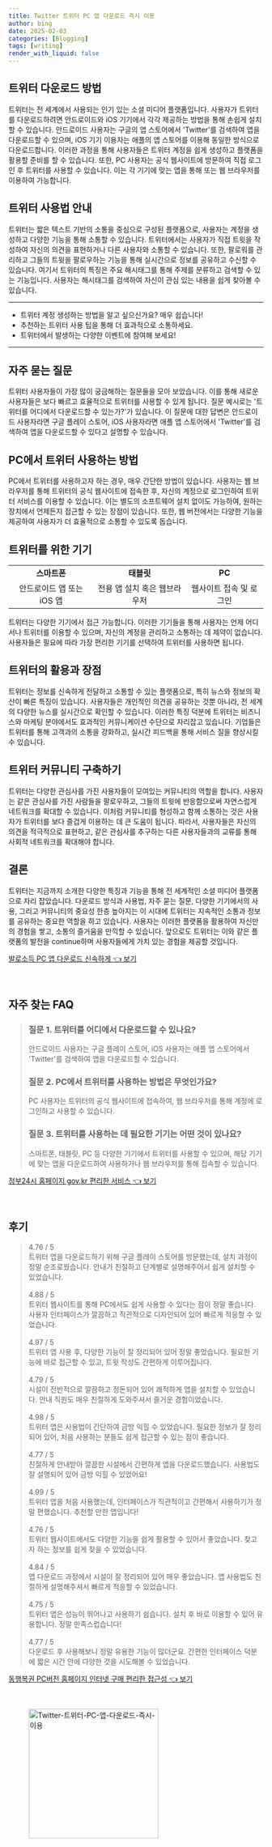```yaml
---
title: Twitter 트위터 PC 앱 다운로드 즉시 이용
author: bing
date: 2025-02-03
categories: [Blogging]
tags: [writing]
render_with_liquid: false
---
```



<h2 id='트위터 다운로드 방법'>트위터 다운로드 방법</h2>

<p>트위터는 전 세계에서 사용되는 인기 있는 소셜 미디어 플랫폼입니다. 사용자가 트위터를 다운로드하려면 안드로이드와 iOS 기기에서 각각 제공하는 방법을 통해 손쉽게 설치할 수 있습니다. 안드로이드 사용자는 구글의 앱 스토어에서 'Twitter'를 검색하여 앱을 다운로드할 수 있으며, iOS 기기 이용자는 애플의 앱 스토어를 이용해 동일한 방식으로 다운로드합니다. 이러한 과정을 통해 사용자들은 트위터 계정을 쉽게 생성하고 플랫폼을 활용할 준비를 할 수 있습니다. 또한, PC 사용자는 공식 웹사이트에 방문하여 직접 로그인 후 트위터를 사용할 수 있습니다. 이는 각 기기에 맞는 앱을 통해 또는 웹 브라우저를 이용하여 가능합니다.</p>

<h2 id='트위터 사용법 안내'>트위터 사용법 안내</h2>

<p>트위터는 짧은 텍스트 기반의 소통을 중심으로 구성된 플랫폼으로, 사용자는 계정을 생성하고 다양한 기능을 통해 소통할 수 있습니다. 트위터에서는 사용자가 직접 트윗을 작성하여 자신의 의견을 표현하거나 다른 사용자와 소통할 수 있습니다. 또한, 팔로워를 관리하고 그들의 트윗을 팔로우하는 기능을 통해 실시간으로 정보를 공유하고 수신할 수 있습니다. 여기서 트위터의 특징은 주요 해시태그를 통해 주제를 분류하고 검색할 수 있는 기능입니다. 사용자는 해시태그를 검색하여 자신이 관심 있는 내용을 쉽게 찾아볼 수 있습니다.</p>

<hr />

<ul>
    <li>트위터 계정 생성하는 방법을 알고 싶으신가요? 매우 쉽습니다!</li>
    <li>추천하는 트위터 사용 팁을 통해 더 효과적으로 소통하세요.</li>
    <li>트위터에서 발생하는 다양한 이벤트에 참여해 보세요!</li>
</ul>

<hr />

<h2 id='자주 묻는 질문'>자주 묻는 질문</h2>

<p>트위터 사용자들이 가장 많이 궁금해하는 질문들을 모아 보았습니다. 이를 통해 새로운 사용자들은 보다 빠르고 효율적으로 트위터를 사용할 수 있게 됩니다. 질문 예시로는 '트위터를 어디에서 다운로드할 수 있는가?'가 있습니다. 이 질문에 대한 답변은 안드로이드 사용자라면 구글 플레이 스토어, iOS 사용자라면 애플 앱 스토어에서 'Twitter'를 검색하여 앱을 다운로드할 수 있다고 설명할 수 있습니다.</p>

<h2 id='PC에서 트위터 사용하는 방법'>PC에서 트위터 사용하는 방법</h2>

<p>PC에서 트위터를 사용하고자 하는 경우, 매우 간단한 방법이 있습니다. 사용자는 웹 브라우저를 통해 트위터의 공식 웹사이트에 접속한 후, 자신의 계정으로 로그인하여 트위터 서비스를 이용할 수 있습니다. 이는 별도의 소프트웨어 설치 없이도 가능하여, 원하는 장치에서 언제든지 접근할 수 있는 장점이 있습니다. 또한, 웹 버전에서는 다양한 기능을 제공하여 사용자가 더 효율적으로 소통할 수 있도록 돕습니다.</p>

<h2 id='트위터를 위한 기기'>트위터를 위한 기기</h2>

<table>
    <tr>
        <td style="text-align: center; height: 17px;"><b>스마트폰</b></td>
        <td style="text-align: center; height: 17px;"><b>태블릿</b></td>
        <td style="text-align: center; height: 17px;"><b>PC</b></td>
    </tr>
    <tr>
        <td style="text-align: center; height: 17px;">안드로이드 앱 또는 iOS 앱</td>
        <td style="text-align: center; height: 17px;">전용 앱 설치 혹은 웹브라우저</td>
        <td style="text-align: center; height: 17px;">웹사이트 접속 및 로그인</td>
    </tr>
</table>

<p>트위터는 다양한 기기에서 접근 가능합니다. 이러한 기기들을 통해 사용자는 언제 어디서나 트위터를 이용할 수 있으며, 자신의 계정을 관리하고 소통하는 데 제약이 없습니다. 사용자들은 필요에 따라 가장 편리한 기기를 선택하여 트위터를 사용하면 됩니다.</p>

<h2 id='트위터의 활용과 장점'>트위터의 활용과 장점</h2>

<p>트위터는 정보를 신속하게 전달하고 소통할 수 있는 플랫폼으로, 특히 뉴스와 정보의 확산이 빠른 특징이 있습니다. 사용자들은 개인적인 의견을 공유하는 것뿐 아니라, 전 세계의 다양한 뉴스를 실시간으로 확인할 수 있습니다. 이러한 특징 덕분에 트위터는 비즈니스와 마케팅 분야에서도 효과적인 커뮤니케이션 수단으로 자리잡고 있습니다. 기업들은 트위터를 통해 고객과의 소통을 강화하고, 실시간 피드백을 통해 서비스 질을 향상시킬 수 있습니다.</p>

<h2 id='트위터 커뮤니티 구축하기'>트위터 커뮤니티 구축하기</h2>

<p>트위터는 다양한 관심사를 가진 사용자들이 모여있는 커뮤니티의 역할을 합니다. 사용자는 같은 관심사를 가진 사람들을 팔로우하고, 그들의 트윗에 반응함으로써 자연스럽게 네트워크를 확대할 수 있습니다. 이처럼 커뮤니티를 형성하고 함께 소통하는 것은 사용자가 트위터를 보다 즐겁게 이용하는 데 큰 도움이 됩니다. 따라서, 사용자들은 자신의 의견을 적극적으로 표현하고, 같은 관심사를 추구하는 다른 사용자들과의 교류를 통해 사회적 네트워크를 확대해야 합니다.</p>

<h2 id='결론'>결론</h2>

<p>트위터는 지금까지 소개한 다양한 특징과 기능을 통해 전 세계적인 소셜 미디어 플랫폼으로 자리 잡았습니다. 다운로드 방식과 사용법, 자주 묻는 질문, 다양한 기기에서의 사용, 그리고 커뮤니티의 중요성 한층 높아지는 이 시대에 트위터는 지속적인 소통과 정보를 공유하는 중요한 역할을 하고 있습니다. 사용자는 이러한 플랫폼을 활용하여 자신만의 경험을 쌓고, 소통의 즐거움을 만끽할 수 있습니다. 앞으로도 트위터는 이와 같은 플랫폼의 발전을 continue하며 사용자들에게 가치 있는 경험을 제공할 것입니다.</p>


<p><a class="click-button" title="발로소득 PC 앱 다운로드 신속하게" href="https://yellowplanner.github.io/posts/%EB%B0%9C%EB%A1%9C%EC%86%8C%EB%93%9D-PC-%EC%95%B1-%EB%8B%A4%EC%9A%B4%EB%A1%9C%EB%93%9C-%EC%8B%A0%EC%86%8D%ED%95%98%EA%B2%8C/" rel="dofollow">발로소득 PC 앱 다운로드 신속하게 👈 보기</a></p><br>
<h2 id='자주_찾는_FAQ'>자주 찾는 FAQ</h2>
<div itemscope="" itemtype="https://schema.org/FAQPage"> 
<blockquote> 
<div itemscope="" itemprop="mainEntity" itemtype="https://schema.org/Question"> 
<h3 itemprop="name">질문 1. 트위터를 어디에서 다운로드할 수 있나요?</h3> 
<div itemscope="" itemprop="acceptedAnswer" itemtype="https://schema.org/Answer"> 
<span itemprop="text"> 
<p>안드로이드 사용자는 구글 플레이 스토어, iOS 사용자는 애플 앱 스토어에서 'Twitter'를 검색하여 앱을 다운로드할 수 있습니다.</p> 
</span> 
</div> 
</div> 
<div itemscope="" itemprop="mainEntity" itemtype="https://schema.org/Question"> 
<h3 itemprop="name">질문 2. PC에서 트위터를 사용하는 방법은 무엇인가요?</h3> 
<div itemscope="" itemprop="acceptedAnswer" itemtype="https://schema.org/Answer"> 
<span itemprop="text"> 
<p>PC 사용자는 트위터의 공식 웹사이트에 접속하여, 웹 브라우저를 통해 계정에 로그인하고 사용할 수 있습니다.</p> 
</span> 
</div> 
</div> 
<div itemscope="" itemprop="mainEntity" itemtype="https://schema.org/Question"> 
<h3 itemprop="name">질문 3. 트위터를 사용하는 데 필요한 기기는 어떤 것이 있나요?</h3> 
<div itemscope="" itemprop="acceptedAnswer" itemtype="https://schema.org/Answer"> 
<span itemprop="text"> 
<p>스마트폰, 태블릿, PC 등 다양한 기기에서 트위터를 사용할 수 있으며, 해당 기기에 맞는 앱을 다운로드하여 사용하거나 웹 브라우저를 통해 접속할 수 있습니다.</p> 
</span> 
</div> 
</div> 
</blockquote> 
</div>
<p><a class="click-button" title="정부24시 홈페이지 gov.kr 편리한 서비스" href="https://yellowplanner.github.io/posts/%EC%A0%95%EB%B6%8024%EC%8B%9C-%ED%99%88%ED%8E%98%EC%9D%B4%EC%A7%80-gov.kr-%ED%8E%B8%EB%A6%AC%ED%95%9C-%EC%84%9C%EB%B9%84%EC%8A%A4/" rel="dofollow">정부24시 홈페이지 gov.kr 편리한 서비스 👈 보기</a></p><br>
<h2 id='후기'>후기</h2>
<div itemscope itemtype="https://schema.org/Product">
  <blockquote>
  <div itemprop="review" itemscope itemtype="https://schema.org/Review">
      <div itemprop="reviewRating" itemscope itemtype="https://schema.org/Rating"> <span itemprop="ratingValue">4.76</span> / <span itemprop="bestRating">5</span> </div>
      <span itemprop="reviewBody">트위터 앱을 다운로드하기 위해 구글 플레이 스토어를 방문했는데, 설치 과정이 정말 순조로웠습니다. 안내가 친절하고 단계별로 설명해주어서 쉽게 설치할 수 있었습니다.</span>
  </div>
  <br>
  <div itemprop="review" itemscope itemtype="https://schema.org/Review">
      <div itemprop="reviewRating" itemscope itemtype="https://schema.org/Rating"> <span itemprop="ratingValue">4.88</span> / <span itemprop="bestRating">5</span> </div>
      <span itemprop="reviewBody">트위터 웹사이트를 통해 PC에서도 쉽게 사용할 수 있다는 점이 정말 좋습니다. 사용자 인터페이스가 깔끔하고 직관적으로 디자인되어 있어 빠르게 적응할 수 있었습니다.</span>
  </div>
  <br>
  <div itemprop="review" itemscope itemtype="https://schema.org/Review">
      <div itemprop="reviewRating" itemscope itemtype="https://schema.org/Rating"> <span itemprop="ratingValue">4.97</span> / <span itemprop="bestRating">5</span> </div>
      <span itemprop="reviewBody">트위터 앱 사용 후, 다양한 기능이 잘 정리되어 있어 정말 좋았습니다. 필요한 기능에 바로 접근할 수 있고, 트윗 작성도 간편하게 이루어집니다.</span>
  </div>
  <br>
  <div itemprop="review" itemscope itemtype="https://schema.org/Review">
      <div itemprop="reviewRating" itemscope itemtype="https://schema.org/Rating"> <span itemprop="ratingValue">4.79</span> / <span itemprop="bestRating">5</span> </div>
      <span itemprop="reviewBody">시설이 전반적으로 깔끔하고 정돈되어 있어 쾌적하게 앱을 설치할 수 있었습니다. 안내 직원도 매우 친절하게 도와주셔서 즐거운 경험이었습니다.</span>
  </div>
  <br>
  <div itemprop="review" itemscope itemtype="https://schema.org/Review">
      <div itemprop="reviewRating" itemscope itemtype="https://schema.org/Rating"> <span itemprop="ratingValue">4.98</span> / <span itemprop="bestRating">5</span> </div>
      <span itemprop="reviewBody">트위터 앱은 사용법이 간단하여 금방 익힐 수 있었습니다. 필요한 정보가 잘 정리되어 있어, 처음 사용하는 분들도 쉽게 접근할 수 있는 점이 좋습니다.</span>
  </div>
  <br>
  <div itemprop="review" itemscope itemtype="https://schema.org/Review">
      <div itemprop="reviewRating" itemscope itemtype="https://schema.org/Rating"> <span itemprop="ratingValue">4.77</span> / <span itemprop="bestRating">5</span> </div>
      <span itemprop="reviewBody">친절하게 안내받아 깔끔한 시설에서 간편하게 앱을 다운로드했습니다. 사용법도 잘 설명되어 있어 금방 익힐 수 있었어요!</span>
  </div>
  <br>
  <div itemprop="review" itemscope itemtype="https://schema.org/Review">
      <div itemprop="reviewRating" itemscope itemtype="https://schema.org/Rating"> <span itemprop="ratingValue">4.99</span> / <span itemprop="bestRating">5</span> </div>
      <span itemprop="reviewBody">트위터 앱을 처음 사용했는데, 인터페이스가 직관적이고 간편해서 사용하기가 정말 편했습니다. 추천할 만한 앱입니다!</span>
  </div>
  <br>
  <div itemprop="review" itemscope itemtype="https://schema.org/Review">
      <div itemprop="reviewRating" itemscope itemtype="https://schema.org/Rating"> <span itemprop="ratingValue">4.76</span> / <span itemprop="bestRating">5</span> </div>
      <span itemprop="reviewBody">트위터 웹사이트에서도 다양한 기능을 쉽게 활용할 수 있어서 좋았습니다. 찾고자 하는 정보를 쉽게 찾을 수 있었습니다.</span>
  </div>
  <br>
  <div itemprop="review" itemscope itemtype="https://schema.org/Review">
      <div itemprop="reviewRating" itemscope itemtype="https://schema.org/Rating"> <span itemprop="ratingValue">4.84</span> / <span itemprop="bestRating">5</span> </div>
      <span itemprop="reviewBody">앱 다운로드 과정에서 시설이 잘 정리되어 있어 매우 좋았습니다. 앱 사용법도 친절하게 설명해주셔서 빠르게 적응할 수 있었습니다.</span>
  </div>
  <br>
  <div itemprop="review" itemscope itemtype="https://schema.org/Review">
      <div itemprop="reviewRating" itemscope itemtype="https://schema.org/Rating"> <span itemprop="ratingValue">4.75</span> / <span itemprop="bestRating">5</span> </div>
      <span itemprop="reviewBody">트위터 앱은 성능이 뛰어나고 사용하기 쉽습니다. 설치 후 바로 이용할 수 있어 유용합니다. 정말 만족스럽습니다!</span>
  </div>
  <br>
  <div itemprop="review" itemscope itemtype="https://schema.org/Review">
      <div itemprop="reviewRating" itemscope itemtype="https://schema.org/Rating"> <span itemprop="ratingValue">4.77</span> / <span itemprop="bestRating">5</span> </div>
      <span itemprop="reviewBody">다운로드 후 사용해보니 정말 유용한 기능이 많더군요. 간편한 인터페이스 덕분에 짧은 시간 안에 다양한 것을 시도해볼 수 있었습니다.</span>
  </div>
  </blockquote>
</div>
<p><a class="click-button" title="동행복권 PC버전 홈페이지 인터넷 구매 편리한 접근성" href="https://yellowplanner.github.io/posts/%EB%8F%99%ED%96%89%EB%B3%B5%EA%B6%8C-PC%EB%B2%84%EC%A0%84-%ED%99%88%ED%8E%98%EC%9D%B4%EC%A7%80-%EC%9D%B8%ED%84%B0%EB%84%B7-%EA%B5%AC%EB%A7%A4-%ED%8E%B8%EB%A6%AC%ED%95%9C-%EC%A0%91%EA%B7%BC%EC%84%B1/" rel="dofollow">동행복권 PC버전 홈페이지 인터넷 구매 편리한 접근성 👈 보기</a></p><br>
<figure class="image"><img src="https://yellowplanner.github.io/assets/img/thumbnail/Twitter-트위터-PC-앱-다운로드-즉시-이용.webp" alt="Twitter-트위터-PC-앱-다운로드-즉시-이용" width="256" height="256"></figure>